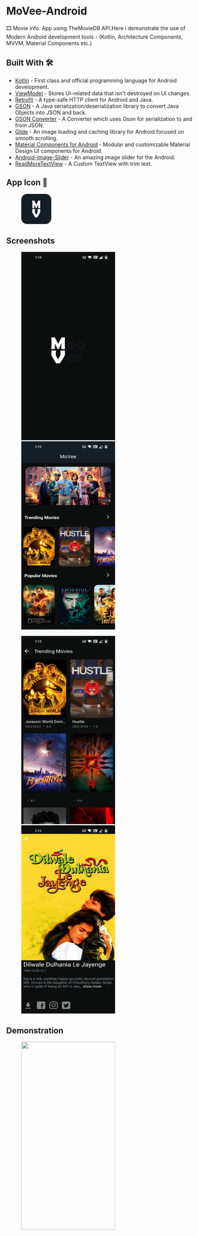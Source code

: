 # MoVee-Android
🎞️ Movie info. App using TheMovieDB API.Here i demonstrate the use of Modern Android development tools - (Kotlin, Architecture Components, MVVM, Material Components etc.)
## Built With 🛠
* [Kotlin] - First class and official programming language for Android development.
* [ViewModel] - Stores UI-related data that isn't destroyed on UI changes.
* [Retrofit] - A type-safe HTTP client for Android and Java.
* [GSON] - A Java serialization/deserialization library to convert Java Objects into JSON and back.
* [GSON Converter] - A Converter which uses Gson for serialization to and from JSON.
* [Glide] - An image loading and caching library for Android focused on smooth scrolling.
* [Material Components for Android] - Modular and customizable Material Design UI components for Android.
* [Android-Image-Slider] - An amazing image slider for the Android.
* [ReadMoreTextView] - A Custom TextView with trim text.
## App Icon 📱
<img src="images/logo.png" width="80px" hspace="40">

## Screenshots
<img src="images/ss1.jpg" height="500" width="250" hspace="40"><img src="images/ss2.jpg" height="500" width="250" hspace="40">

<img src="images/ss3.jpg" height="500" width="250" hspace="40"><img src="images/ss4.jpg" height="500" width="250" hspace="40">

## Demonstration
<img src="images/gif.gif" height="500" width="250" hspace="40">



[Kotlin]: https://kotlinlang.org/
[ViewModel]: https://developer.android.com/topic/libraries/architecture/viewmodel
[Retrofit]: https://square.github.io/retrofit/
[GSON]: https://github.com/google/gson
[GSON Converter]: https://github.com/square/retrofit/tree/master/retrofit-converters/gson
[Glide]: https://github.com/bumptech/glide
[Material Components for Android]: https://github.com/material-components/material-components-android
[Android-Image-Slider]: https://github.com/smarteist/Android-Image-Slider
[ReadMoreTextView]: https://github.com/bravoborja/ReadMoreTextView
